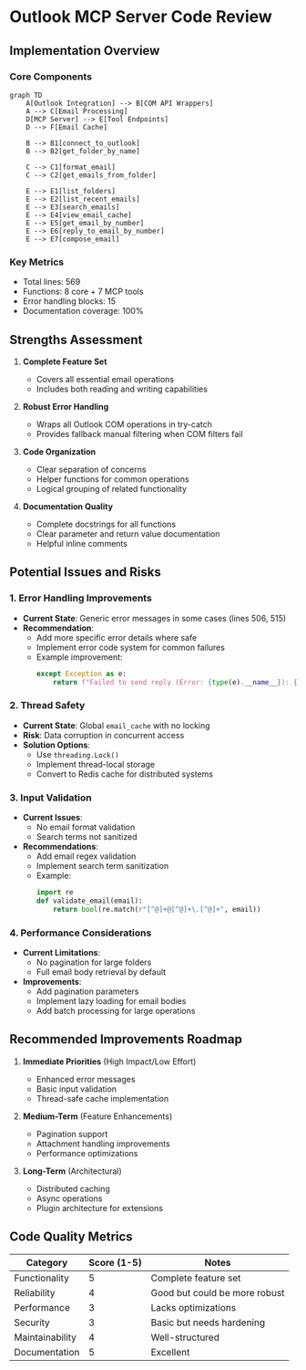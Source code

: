 # Outlook MCP Server Code Review

## Implementation Overview

### Core Components
```mermaid
graph TD
    A[Outlook Integration] --> B[COM API Wrappers]
    A --> C[Email Processing]
    D[MCP Server] --> E[Tool Endpoints]
    D --> F[Email Cache]
    
    B --> B1[connect_to_outlook]
    B --> B2[get_folder_by_name]
    
    C --> C1[format_email]
    C --> C2[get_emails_from_folder]
    
    E --> E1[list_folders]
    E --> E2[list_recent_emails]
    E --> E3[search_emails]
    E --> E4[view_email_cache]
    E --> E5[get_email_by_number]
    E --> E6[reply_to_email_by_number]
    E --> E7[compose_email]
```

### Key Metrics
- Total lines: 569
- Functions: 8 core + 7 MCP tools
- Error handling blocks: 15
- Documentation coverage: 100%

## Strengths Assessment

1. **Complete Feature Set**
   - Covers all essential email operations
   - Includes both reading and writing capabilities

2. **Robust Error Handling**
   - Wraps all Outlook COM operations in try-catch
   - Provides fallback manual filtering when COM filters fail

3. **Code Organization**
   - Clear separation of concerns
   - Helper functions for common operations
   - Logical grouping of related functionality

4. **Documentation Quality**
   - Complete docstrings for all functions
   - Clear parameter and return value documentation
   - Helpful inline comments

## Potential Issues and Risks

### 1. Error Handling Improvements
- **Current State**: Generic error messages in some cases (lines 506, 515)
- **Recommendation**: 
  - Add more specific error details where safe
  - Implement error code system for common failures
  - Example improvement:
    ```python
    except Exception as e:
        return f"Failed to send reply (Error: {type(e).__name__}): {str(e)}"
    ```

### 2. Thread Safety
- **Current State**: Global `email_cache` with no locking
- **Risk**: Data corruption in concurrent access
- **Solution Options**:
  - Use `threading.Lock()`
  - Implement thread-local storage
  - Convert to Redis cache for distributed systems

### 3. Input Validation
- **Current Issues**:
  - No email format validation
  - Search terms not sanitized
- **Recommendations**:
  - Add email regex validation
  - Implement search term sanitization
  - Example:
    ```python
    import re
    def validate_email(email):
        return bool(re.match(r"[^@]+@[^@]+\.[^@]+", email))
    ```

### 4. Performance Considerations
- **Current Limitations**:
  - No pagination for large folders
  - Full email body retrieval by default
- **Improvements**:
  - Add pagination parameters
  - Implement lazy loading for email bodies
  - Add batch processing for large operations

## Recommended Improvements Roadmap

1. **Immediate Priorities** (High Impact/Low Effort)
   - Enhanced error messages
   - Basic input validation
   - Thread-safe cache implementation

2. **Medium-Term** (Feature Enhancements)
   - Pagination support
   - Attachment handling improvements
   - Performance optimizations

3. **Long-Term** (Architectural)
   - Distributed caching
   - Async operations
   - Plugin architecture for extensions

## Code Quality Metrics

| Category            | Score (1-5) | Notes                          |
|---------------------|------------|--------------------------------|
| Functionality       | 5          | Complete feature set           |
| Reliability         | 4          | Good but could be more robust  |
| Performance         | 3          | Lacks optimizations            |
| Security            | 3          | Basic but needs hardening      |
| Maintainability     | 4          | Well-structured                |
| Documentation       | 5          | Excellent                      |